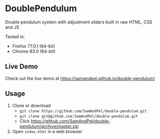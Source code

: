 # DoublePendulum
Double pendulum system with adjustment sliders built in raw HTML, CSS and JS 

Tested in:
 - Firefox 77.0.1 (64-bit)
 - Chrome 83.0 (64-bit)


## Live Demo
Check out the live demo at https://samandpel.github.io/double-pendulum/


## Usage
1. Clone or download
   * `git clone https://github.com/SamAndPel/double-pendulum.git`
   * `git clone git@github.com:SamAndPel/double-pendulum.git`
   * Click https://github.com/SamAndPel/double-pendulum/archive/master.zip
1. Open `index.html` in a web browser
